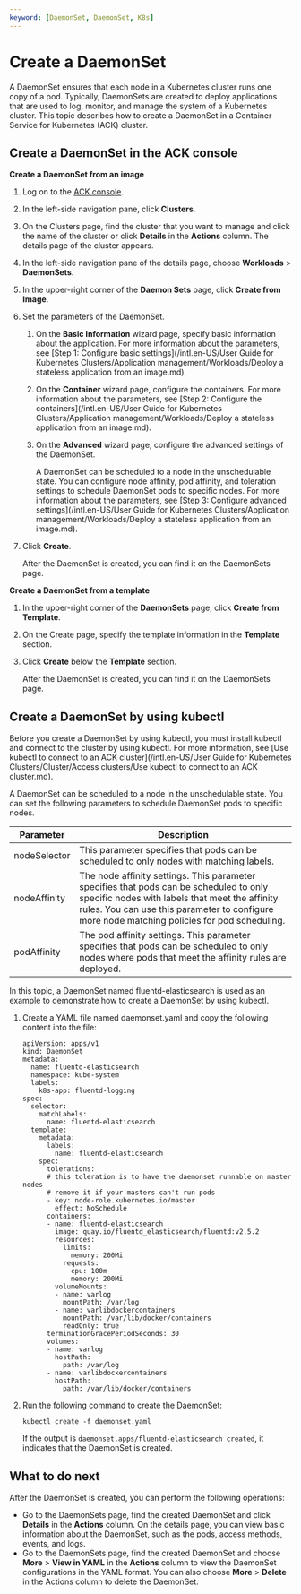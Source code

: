 ```yaml
---
keyword: [DaemonSet, DaemonSet, K8s]
---
```


# Create a DaemonSet

A DaemonSet ensures that each node in a Kubernetes cluster runs one copy of a pod. Typically, DaemonSets are created to deploy applications that are used to log, monitor, and manage the system of a Kubernetes cluster. This topic describes how to create a DaemonSet in a Container Service for Kubernetes \(ACK\) cluster.

## Create a DaemonSet in the ACK console

**Create a DaemonSet from an image**

1.  Log on to the [ACK console](https://cs.console.aliyun.com).

2.  In the left-side navigation pane, click **Clusters**.

3.  On the Clusters page, find the cluster that you want to manage and click the name of the cluster or click **Details** in the **Actions** column. The details page of the cluster appears.

4.  In the left-side navigation pane of the details page, choose **Workloads** \> **DaemonSets**.

5.  In the upper-right corner of the **Daemon Sets** page, click **Create from Image**.

6.  Set the parameters of the DaemonSet.

    1.  On the **Basic Information** wizard page, specify basic information about the application. For more information about the parameters, see [Step 1: Configure basic settings](/intl.en-US/User Guide for Kubernetes Clusters/Application management/Workloads/Deploy a stateless application from an image.md).

    2.  On the **Container** wizard page, configure the containers. For more information about the parameters, see [Step 2: Configure the containers](/intl.en-US/User Guide for Kubernetes Clusters/Application management/Workloads/Deploy a stateless application from an image.md).

    3.  On the **Advanced** wizard page, configure the advanced settings of the DaemonSet.

        A DaemonSet can be scheduled to a node in the unschedulable state. You can configure node affinity, pod affinity, and toleration settings to schedule DaemonSet pods to specific nodes. For more information about the parameters, see [Step 3: Configure advanced settings](/intl.en-US/User Guide for Kubernetes Clusters/Application management/Workloads/Deploy a stateless application from an image.md).

7.  Click **Create**.

    After the DaemonSet is created, you can find it on the DaemonSets page.


**Create a DaemonSet from a template**

1.  In the upper-right corner of the **DaemonSets** page, click **Create from Template**.

2.  On the Create page, specify the template information in the **Template** section.

3.  Click **Create** below the **Template** section.

    After the DaemonSet is created, you can find it on the DaemonSets page.


## Create a DaemonSet by using kubectl

Before you create a DaemonSet by using kubectl, you must install kubectl and connect to the cluster by using kubectl. For more information, see [Use kubectl to connect to an ACK cluster](/intl.en-US/User Guide for Kubernetes Clusters/Cluster/Access clusters/Use kubectl to connect to an ACK cluster.md).

A DaemonSet can be scheduled to a node in the unschedulable state. You can set the following parameters to schedule DaemonSet pods to specific nodes.

|Parameter|Description|
|---------|-----------|
|nodeSelector|This parameter specifies that pods can be scheduled to only nodes with matching labels.|
|nodeAffinity|The node affinity settings. This parameter specifies that pods can be scheduled to only specific nodes with labels that meet the affinity rules. You can use this parameter to configure more node matching policies for pod scheduling.|
|podAffinity|The pod affinity settings. This parameter specifies that pods can be scheduled to only nodes where pods that meet the affinity rules are deployed.|

In this topic, a DaemonSet named fluentd-elasticsearch is used as an example to demonstrate how to create a DaemonSet by using kubectl.

1.  Create a YAML file named daemonset.yaml and copy the following content into the file:

    ```
    apiVersion: apps/v1
    kind: DaemonSet
    metadata:
      name: fluentd-elasticsearch
      namespace: kube-system
      labels:
        k8s-app: fluentd-logging
    spec:
      selector:
        matchLabels:
          name: fluentd-elasticsearch
      template:
        metadata:
          labels:
            name: fluentd-elasticsearch
        spec:
          tolerations:
          # this toleration is to have the daemonset runnable on master nodes
          # remove it if your masters can't run pods
          - key: node-role.kubernetes.io/master
            effect: NoSchedule
          containers:
          - name: fluentd-elasticsearch
            image: quay.io/fluentd_elasticsearch/fluentd:v2.5.2
            resources:
              limits:
                memory: 200Mi
              requests:
                cpu: 100m
                memory: 200Mi
            volumeMounts:
            - name: varlog
              mountPath: /var/log
            - name: varlibdockercontainers
              mountPath: /var/lib/docker/containers
              readOnly: true
          terminationGracePeriodSeconds: 30
          volumes:
          - name: varlog
            hostPath:
              path: /var/log
          - name: varlibdockercontainers
            hostPath:
              path: /var/lib/docker/containers
    ```

2.  Run the following command to create the DaemonSet:

    ```
    kubectl create -f daemonset.yaml
    ```

    If the output is `daemonset.apps/fluentd-elasticsearch created`, it indicates that the DaemonSet is created.


## What to do next

After the DaemonSet is created, you can perform the following operations:

-   Go to the DaemonSets page, find the created DaemonSet and click **Details** in the **Actions** column. On the details page, you can view basic information about the DaemonSet, such as the pods, access methods, events, and logs.
-   Go to the DaemonSets page, find the created DaemonSet and choose **More** \> **View in YAML** in the **Actions** column to view the DaemonSet configurations in the YAML format. You can also choose **More** \> **Delete** in the Actions column to delete the DaemonSet.

